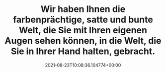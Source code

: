 ---
date: '2021-08-23T10:08:36.104774+00:00'
found_at: '2014-12-28'
found_url: http://www.samsung.com/de/consumer/mobile-device/tablets/tablets/SM-T805NTSADBT
title: Wir haben Ihnen die farbenprächtige, satte und bunte Welt, die Sie mit Ihren
  eigenen Augen sehen können, in die Welt, die Sie in Ihrer Hand halten, gebracht.
---